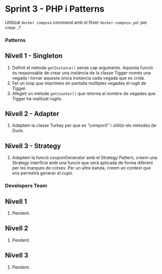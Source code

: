 # Sprint 3 - PHP i Patterns
Utilitzat `docker compose` command amb el fitxer `docker-compose.yml` per crear...?

### Patterns
## Nivell 1 - Singleton
1) Definit el mètode `getInstance()` sense cap arguments. Aquesta funció és responsable de crear una instància de la classe Tigger només una vegada i tornar aquesta única instància cada vegada que es crida.
2) Fet un loop que imprimeix en pantalla múltiples vegades el rugit de Tigger.
3) Afegeit un mètode `getCounter()` que retorna el nombre de vegades que Tigger ha realitzat rugits.

## Nivell 2 - Adapter
1) Adaptem la classe Turkey per que es "comporti" i utilitzi els mètodes de Duck.

## Nivell 3 - Strategy
1) Adaptem la funció couponGenerator amb el Strategy Pattern, creem una Strategy interfície amb una funció que serà aplicada de forma diferent per les marques de cotxes. Per un altre banda, creem un context que ens permetrà generar el cupó.

### Developers Team
## Nivell 1
1) Pendent.

## Nivell 2
1) Pendent.

## Nivell 3
1) Pendent.